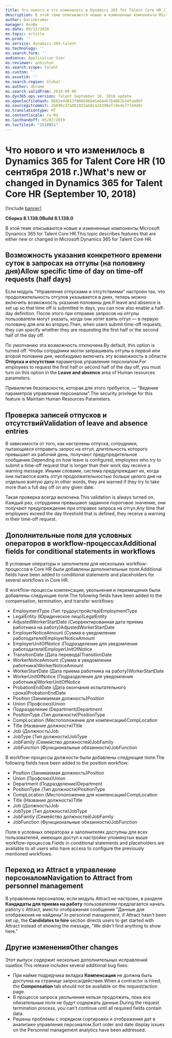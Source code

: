 ```yaml
---
title: Что нового и что изменилось в Dynamics 365 for Talent Core HR (10 сентября 2018 г.)
description: В этой теме описываются новые и измененные компоненты Microsoft Dynamics 365 for Talent Core HR.
author: Darinkramer
manager: AnnBe
ms.date: 09/12/2018
ms.topic: article
ms.prod: ''
ms.service: dynamics-365-talent
ms.technology: ''
ms.search.form: ''
audience: Application User
ms.reviewer: anbichse
ms.search.scope: Talent
ms.custom: ''
ms.assetid: ''
ms.search.region: Global
ms.author: dkrame
ms.search.validFrom: 2018-09-06
ms.dyn365.ops.version: Talent September 10, 2018 update
ms.openlocfilehash: 6682e4d013f006696b45e644b7b4861b34faa9bf
ms.sourcegitcommit: 2b890cd7a801055ab0ca24398efc8e4e777d4d8c
ms.translationtype: HT
ms.contentlocale: ru-RU
ms.lasthandoff: 05/07/2019
ms.locfileid: "1518951"
---
```

# <a name="whats-new-or-changed-in-dynamics-365-for-talent-core-hr-september-10-2018"></a><span data-ttu-id="5c148-103">Что нового и что изменилось в Dynamics 365 for Talent Core HR (10 сентября 2018 г.)</span><span class="sxs-lookup"><span data-stu-id="5c148-103">What's new or changed in Dynamics 365 for Talent Core HR (September 10, 2018)</span></span>

[!include [banner](includes/banner.md)]

<span data-ttu-id="5c148-104">**Сборка 8.1.138.0**</span><span class="sxs-lookup"><span data-stu-id="5c148-104">**Build 8.1.138.0**</span></span>

<span data-ttu-id="5c148-105">В этой теме описываются новые и измененные компоненты Microsoft Dynamics 365 for Talent Core HR.</span><span class="sxs-lookup"><span data-stu-id="5c148-105">This topic describes features that are either new or changed in Microsoft Dynamics 365 for Talent Core HR.</span></span>

## <a name="allow-specific-time-of-day-on-time-off-requests-half-days"></a><span data-ttu-id="5c148-106">Возможность указания конкретного времени суток в запросах на отгулы (на половину дня)</span><span class="sxs-lookup"><span data-stu-id="5c148-106">Allow specific time of day on time-off requests (half days)</span></span>

<span data-ttu-id="5c148-107">Если модуль "Управление отпусками и отсутствиями" настроен так, что продолжительность отгулов указывается в днях, теперь можно включить возможность указания половины дня.</span><span class="sxs-lookup"><span data-stu-id="5c148-107">If leave and absence is set up so that time off is submitted in days, you can now also enable a half-day definition.</span></span> <span data-ttu-id="5c148-108">После этого при отправке запросов на отгулы пользователи могут указать, когда они хотят взять отгул — в первую половину для или во вторую.</span><span class="sxs-lookup"><span data-stu-id="5c148-108">Then, when users submit time-off requests, they can specify whether they are requesting the first half or the second half of the day off.</span></span>

<span data-ttu-id="5c148-109">По умолчанию эта возможность отключена.</span><span class="sxs-lookup"><span data-stu-id="5c148-109">By default, this option is turned off.</span></span> <span data-ttu-id="5c148-110">Чтобы сотрудники могли запрашивать отгулы в первой или второй половине дня, необходимо включить эту возможность в области **Отпуска и отсутствия** параметров управления персоналом.</span><span class="sxs-lookup"><span data-stu-id="5c148-110">For employees to request the first half or second half of the day off, you must turn on this option in the **Leave and absence** area of Human resources parameters.</span></span>

<span data-ttu-id="5c148-111">Привилегия безопасности, которая для этого требуется, — "Ведение параметров управления персоналом".</span><span class="sxs-lookup"><span data-stu-id="5c148-111">The security privilege for this feature is Maintain Human Resources Parameters.</span></span>

## <a name="validation-of-leave-and-absence-entries"></a><span data-ttu-id="5c148-112">Проверка записей отпусков и отсутствий</span><span class="sxs-lookup"><span data-stu-id="5c148-112">Validation of leave and absence entries</span></span>

<span data-ttu-id="5c148-113">В зависимости от того, как настроены отпуска, сотрудники, пытающиеся отправить запрос на отгул, длительность которого превышает их рабочий день, получают предупредительное сообщение.</span><span class="sxs-lookup"><span data-stu-id="5c148-113">Depending on how leave is configured, employees who try to submit a time-off request that is longer than their work day receive a warning message.</span></span> <span data-ttu-id="5c148-114">Иными словами, система предупреждает их, когда они пытаются взять отгул продолжительностью больше целого дня на отдельно взятую дату.</span><span class="sxs-lookup"><span data-stu-id="5c148-114">In other words, they are warned if they try to take more than a full day off on any given date.</span></span>

<span data-ttu-id="5c148-115">Такая проверка всегда включена.</span><span class="sxs-lookup"><span data-stu-id="5c148-115">This validation is always turned on.</span></span> <span data-ttu-id="5c148-116">Каждый раз, сотрудники превышают заданное пороговое значение, они получают предупреждение при отправке запроса на отгул.</span><span class="sxs-lookup"><span data-stu-id="5c148-116">Any time that employees exceed the day threshold that is defined, they receive a warning in their time-off request.</span></span>

## <a name="additional-fields-for-conditional-statements-in-workflows"></a><span data-ttu-id="5c148-117">Дополнительные поля для условных операторов в workflow-процессах</span><span class="sxs-lookup"><span data-stu-id="5c148-117">Additional fields for conditional statements in workflows</span></span>

<span data-ttu-id="5c148-118">В условные операторы и заполнители для нескольких workflow-процессов в Core HR были добавлены дополнительные поля.</span><span class="sxs-lookup"><span data-stu-id="5c148-118">Additional fields have been added to conditional statements and placeholders for several workflows in Core HR.</span></span>

<span data-ttu-id="5c148-119">В workflow-процессы компенсации, увольнения и перемещения были добавлены следующие поля:</span><span class="sxs-lookup"><span data-stu-id="5c148-119">The following fields have been added to the compensation, termination, and transfer workflows:</span></span>

- <span data-ttu-id="5c148-120">EmploymentType (Тип трудоустройства)</span><span class="sxs-lookup"><span data-stu-id="5c148-120">EmploymentType</span></span>
- <span data-ttu-id="5c148-121">LegalEntity (Юридическое лицо)</span><span class="sxs-lookup"><span data-stu-id="5c148-121">LegalEntity</span></span>
- <span data-ttu-id="5c148-122">AdjustedWorkerStartDate (Скорректированная дата приема работника на работу)</span><span class="sxs-lookup"><span data-stu-id="5c148-122">AdjustedWorkerStartDate</span></span>
- <span data-ttu-id="5c148-123">EmployerNoticeAmount (Сумма в уведомлении работодателя)</span><span class="sxs-lookup"><span data-stu-id="5c148-123">EmployerNoticeAmount</span></span>
- <span data-ttu-id="5c148-124">EmployerUnitOfNotice (Подразделение для уведомления работодателя)</span><span class="sxs-lookup"><span data-stu-id="5c148-124">EmployerUnitOfNotice</span></span>
- <span data-ttu-id="5c148-125">TransitionDate (Дата перевода)</span><span class="sxs-lookup"><span data-stu-id="5c148-125">TransitionDate</span></span>
- <span data-ttu-id="5c148-126">WorkerNoticeAmount (Сумма в уведомлении работника)</span><span class="sxs-lookup"><span data-stu-id="5c148-126">WorkerNoticeAmount</span></span>
- <span data-ttu-id="5c148-127">WorkerStartDate (Дата приема работника на работу)</span><span class="sxs-lookup"><span data-stu-id="5c148-127">WorkerStartDate</span></span>
- <span data-ttu-id="5c148-128">WorkerUnitOfNotice (Подразделение для уведомления работника)</span><span class="sxs-lookup"><span data-stu-id="5c148-128">WorkerUnitOfNotice</span></span>
- <span data-ttu-id="5c148-129">ProbationEndDate (Дата окончания испытательного срока)</span><span class="sxs-lookup"><span data-stu-id="5c148-129">ProbationEndDate</span></span>
- <span data-ttu-id="5c148-130">Position (Занимаемая должность)</span><span class="sxs-lookup"><span data-stu-id="5c148-130">Position</span></span>
- <span data-ttu-id="5c148-131">Union (Профсоюз)</span><span class="sxs-lookup"><span data-stu-id="5c148-131">Union</span></span>
- <span data-ttu-id="5c148-132">Подразделение (Department)</span><span class="sxs-lookup"><span data-stu-id="5c148-132">Department</span></span>
- <span data-ttu-id="5c148-133">PositionType (Тип должности)</span><span class="sxs-lookup"><span data-stu-id="5c148-133">PositionType</span></span>
- <span data-ttu-id="5c148-134">CompLocation (Местоположение для компенсации)</span><span class="sxs-lookup"><span data-stu-id="5c148-134">CompLocation</span></span>
- <span data-ttu-id="5c148-135">Title (Название должности)</span><span class="sxs-lookup"><span data-stu-id="5c148-135">Title</span></span>
- <span data-ttu-id="5c148-136">Job (Должность)</span><span class="sxs-lookup"><span data-stu-id="5c148-136">Job</span></span>
- <span data-ttu-id="5c148-137">JobType (Тип должности)</span><span class="sxs-lookup"><span data-stu-id="5c148-137">JobType</span></span>
- <span data-ttu-id="5c148-138">JobFamily (Семейство должностей)</span><span class="sxs-lookup"><span data-stu-id="5c148-138">JobFamily</span></span>
- <span data-ttu-id="5c148-139">JobFunction (Функциональные обязанности)</span><span class="sxs-lookup"><span data-stu-id="5c148-139">JobFunction</span></span>

<span data-ttu-id="5c148-140">В workflow-процессы должности были добавлены следующие поля:</span><span class="sxs-lookup"><span data-stu-id="5c148-140">The following fields have been added to the position workflow:</span></span>

- <span data-ttu-id="5c148-141">Position (Занимаемая должность)</span><span class="sxs-lookup"><span data-stu-id="5c148-141">Position</span></span>
- <span data-ttu-id="5c148-142">Union (Профсоюз)</span><span class="sxs-lookup"><span data-stu-id="5c148-142">Union</span></span>
- <span data-ttu-id="5c148-143">Department (Подразделение)</span><span class="sxs-lookup"><span data-stu-id="5c148-143">Department</span></span>
- <span data-ttu-id="5c148-144">PositionType (Тип должности)</span><span class="sxs-lookup"><span data-stu-id="5c148-144">PositionType</span></span>
- <span data-ttu-id="5c148-145">CompLocation (Местоположение для компенсации)</span><span class="sxs-lookup"><span data-stu-id="5c148-145">CompLocation</span></span>
- <span data-ttu-id="5c148-146">Title (Название должности)</span><span class="sxs-lookup"><span data-stu-id="5c148-146">Title</span></span>
- <span data-ttu-id="5c148-147">Job (Должность)</span><span class="sxs-lookup"><span data-stu-id="5c148-147">Job</span></span>
- <span data-ttu-id="5c148-148">JobType (Тип должности)</span><span class="sxs-lookup"><span data-stu-id="5c148-148">JobType</span></span>
- <span data-ttu-id="5c148-149">JobFamily (Семейство должностей)</span><span class="sxs-lookup"><span data-stu-id="5c148-149">JobFamily</span></span>
- <span data-ttu-id="5c148-150">JobFunction (Функциональные обязанности)</span><span class="sxs-lookup"><span data-stu-id="5c148-150">JobFunction</span></span>

<span data-ttu-id="5c148-151">Поля в условных операторах и заполнителях доступны для всех пользователей, имеющих доступ к настройке упомянутых выше workflow-процессов.</span><span class="sxs-lookup"><span data-stu-id="5c148-151">Fields in conditional statements and placeholders are available to all users who have access to configure the previously mentioned workflows.</span></span>

## <a name="navigation-to-attract-from-personnel-management"></a><span data-ttu-id="5c148-152">Переход из Attract в управление персоналом</span><span class="sxs-lookup"><span data-stu-id="5c148-152">Navigation to Attract from personnel management</span></span>

<span data-ttu-id="5c148-153">В управлении персоналом, если модуль Attract не настроен, в разделе **Кандидаты для приема на работу** пользователям предлагается начать работу с Attract, вместо отображения сообщения "Данные для отображения не найдены".</span><span class="sxs-lookup"><span data-stu-id="5c148-153">In personnel management, if Attract hasn't been set up, the **Candidates to hire** section directs users to get started with Attract instead of showing the message, "We didn't find anything to show here."</span></span>

## <a name="other-changes"></a><span data-ttu-id="5c148-154">Другие изменения</span><span class="sxs-lookup"><span data-stu-id="5c148-154">Other changes</span></span>

<span data-ttu-id="5c148-155">Этот выпуск содержит несколько дополнительных исправлений ошибок:</span><span class="sxs-lookup"><span data-stu-id="5c148-155">This release includes several additional bug fixes:</span></span>

- <span data-ttu-id="5c148-156">При найме подрядчика вкладка **Компенсация** не должна быть доступна на странице запроса/действия.</span><span class="sxs-lookup"><span data-stu-id="5c148-156">When a contractor is hired, the **Compensation** tab should not be available on the request/action page.</span></span>
- <span data-ttu-id="5c148-157">В процессе запроса увольнения нельзя продолжить, пока все обязательные поля не будут содержать данные.</span><span class="sxs-lookup"><span data-stu-id="5c148-157">During the request termination process, you can't continue until all required fields contain data.</span></span>
- <span data-ttu-id="5c148-158">Решены проблемы с порядком сортировки и отображения дат в аналитике управления персоналом.</span><span class="sxs-lookup"><span data-stu-id="5c148-158">Sort order and date display issues on the Personnel management analytics have been addressed.</span></span>
